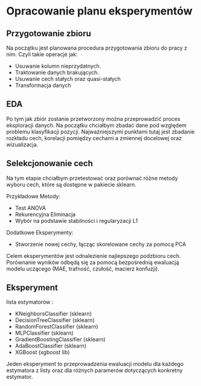 # Opracowanie planu eksperymentów

## Przygotowanie zbioru

Na początku jest planowana procedura przygotowania zbioru do pracy z nim. Czyli takie operacje jak:

- Usuwanie kolumn nieprzydatnych.
- Traktowanie danych brakujących.
- Usuwanie cech stałych oraz quasi-stałych
- Transformacja danych

## EDA

Po tym jak zbiór zostanie przetworzony można przeprowadzić proces eksploracji danych. Na początku chciałbym zbadać dane pod względem problemu klasyfikacji pozycji. Najważniejszymi punktami tutaj jest zbadanie rozkładu cech, korelacji pomiędzy cechami a zmiennej docelowej oraz wizualizacja.

## Selekcjonowanie cech

Na tym etapie chciałbym przetestować oraz porównać różne metody wyboru cech, które są dostępne w pakiecie sklearn.

Przykładowe Metody:

- Test ANOVA
- Rekurencyjna Eliminacja
- Wybór na podstawie stabilności i regularyzacji L1

Dodatkowe Eksperymenty:

- Stworzenie nowej cechy, łącząc skorelowane cechy za pomocą PCA

Celem eksperymentów jest odnalezienie najlepszego podzbioru cech. Porównanie wyników  odbędą się za pomocą bezpośrednią ewaluacją modelu uczącego (MAE, trafność, czułość, macierz konfuzji).

## Eksperyment

lista estymatorów  :

- KNeighborsClassifier (sklearn)
- DecisionTreeClassifier (sklearn)
- RandomForestClassifier (sklearn)
- MLPClassifier (sklearn)
- GradientBoostingClassifier (sklearn)
- AdaBoostClassifier (sklearn)
- XGBoost (xgboost lib)

Jeden eksperyment to przeprowadzenia ewaluacji modelu dla każdego estymatora z listy oraz dla różnych paramerów dotyczących konkretny estymator.
